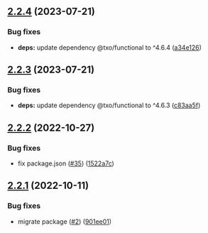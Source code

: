 ## [2.2.4](https://github.com/technology-studio/service-prop/compare/v2.2.3...v2.2.4) (2023-07-21)


### Bug fixes

* **deps:** update dependency @txo/functional to ^4.6.4 ([a34e126](https://github.com/technology-studio/service-prop/commit/a34e126acda495112e83e6fa6134de9a3eeeb1b2))

## [2.2.3](https://github.com/technology-studio/service-prop/compare/v2.2.2...v2.2.3) (2023-07-21)


### Bug fixes

* **deps:** update dependency @txo/functional to ^4.6.3 ([c83aa5f](https://github.com/technology-studio/service-prop/commit/c83aa5f084ad9dcfcaee68a6929504f9bcdce2a7))

## [2.2.2](https://github.com/technology-studio/service-prop/compare/v2.2.1...v2.2.2) (2022-10-27)


### Bug fixes

* fix package.json ([#35](https://github.com/technology-studio/service-prop/issues/35)) ([1522a7c](https://github.com/technology-studio/service-prop/commit/1522a7cbc9d0c47a7765d79cefeb59ef11e86b3d))

## [2.2.1](https://github.com/technology-studio/service-prop/compare/v2.2.0...v2.2.1) (2022-10-11)


### Bug fixes

* migrate package ([#2](https://github.com/technology-studio/service-prop/issues/2)) ([901ee01](https://github.com/technology-studio/service-prop/commit/901ee0122e7b82d75762bc957351200a17434ab4))
